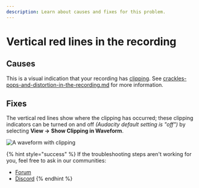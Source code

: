 ```yaml
---
description: Learn about causes and fixes for this problem.
---
```


# Vertical red lines in the recording

## Causes

This is a visual indication that your recording has [clipping](https://manual.audacityteam.org/man/audacity_waveform.html#clip). See [crackles-pops-and-distortion-in-the-recording.md](crackles-pops-and-distortion-in-the-recording.md "mention") for more information.

## Fixes

The vertical red lines show where the clipping has occurred; these clipping indicators can be turned on and off _(Audacity default setting is "off")_ by selecting **View ->** **Show Clipping in Waveform**.

![A waveform with clipping](../../.gitbook/assets/TrackExampleClipping.png)

{% hint style="success" %}
If the troubleshooting steps aren't working for you, feel free to ask in our communities:&#x20;

* [Forum](https://forum.audacityteam.org/)
* [Discord](https://discord.gg/audacity)
{% endhint %}
